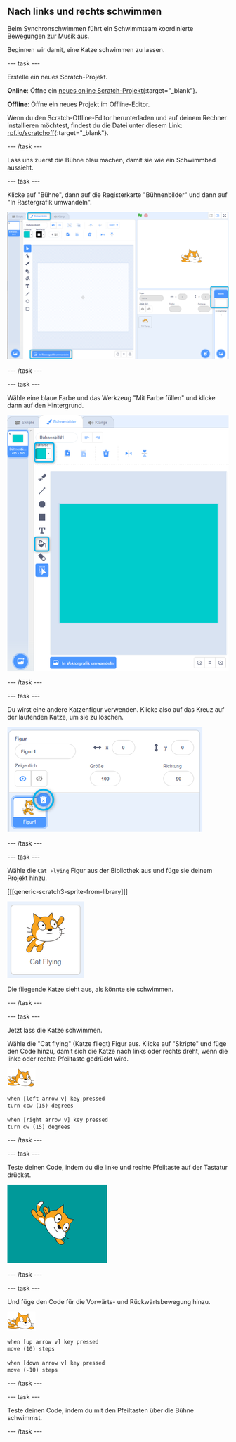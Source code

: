 ## Nach links und rechts schwimmen

Beim Synchronschwimmen führt ein Schwimmteam koordinierte Bewegungen zur Musik aus.

Beginnen wir damit, eine Katze schwimmen zu lassen.

--- task ---

Erstelle ein neues Scratch-Projekt.

**Online**: Öffne ein [neues online Scratch-Projekt](http://rpf.io/scratchnew){:target="_blank"}.

**Offline**: Öffne ein neues Projekt im Offline-Editor.

Wenn du den Scratch-Offline-Editor herunterladen und auf deinem Rechner installieren möchtest, findest du die Datei unter diesem Link: [rpf.io/scratchoff](http://rpf.io/scratchoff){:target="_blank"}.

--- /task ---

Lass uns zuerst die Bühne blau machen, damit sie wie ein Schwimmbad aussieht.

--- task ---

Klicke auf "Bühne", dann auf die Registerkarte "Bühnenbilder" und dann auf "In Rastergrafik umwandeln".

![Scratch-Bildschirm mit hervorgehobenen Elementen "Bühne", "Bühnenbilder" und "In Rastergrafik umwandeln"](images/swim-select-backdrop.png)

--- /task ---

--- task ---

Wähle eine blaue Farbe und das Werkzeug "Mit Farbe füllen" und klicke dann auf den Hintergrund.

![Registerkarte "Bühnenbilder" und ausgewähltes Füllwerkzeug](images/swim-fill.png)

--- /task ---

--- task ---

Du wirst eine andere Katzenfigur verwenden. Klicke also auf das Kreuz auf der laufenden Katze, um sie zu löschen.

![Menü löschen ausgewählt](images/swim-delete.png)

--- /task ---

--- task ---

Wähle die `Cat Flying` Figur aus der Bibliothek aus und füge sie deinem Projekt hinzu.

[[[generic-scratch3-sprite-from-library]]]

![Cat Flying Figur hervorgehoben](images/swim-sprite.png)

Die fliegende Katze sieht aus, als könnte sie schwimmen.

--- /task ---

--- task ---

Jetzt lass die Katze schwimmen.

Wähle die "Cat flying" (Katze fliegt) Figur aus. Klicke auf "Skripte" und füge den Code hinzu, damit sich die Katze nach links oder rechts dreht, wenn die linke oder rechte Pfeiltaste gedrückt wird.

![Schwimmer Figur](images/swimmer-sprite.png)

```blocks3
when [left arrow v] key pressed
turn ccw (15) degrees

when [right arrow v] key pressed
turn cw (15) degrees
```

--- /task ---

--- task ---

Teste deinen Code, indem du die linke und rechte Pfeiltaste auf der Tastatur drückst.

![Katzenfigur nach rechts gedreht](images/swim-right.png)

--- /task ---

--- task ---

Und füge den Code für die Vorwärts- und Rückwärtsbewegung hinzu.

![Schwimmer Figur](images/swimmer-sprite.png)

```blocks3
when [up arrow v] key pressed
move (10) steps

when [down arrow v] key pressed
move (-10) steps
```

--- /task ---

--- task ---

Teste deinen Code, indem du mit den Pfeiltasten über die Bühne schwimmst.

--- /task ---

